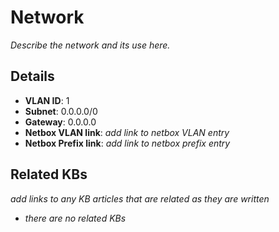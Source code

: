 # Network

_Describe the network and its use here._

## Details

- **VLAN ID**: 1
- **Subnet**: 0.0.0.0/0
- **Gateway**: 0.0.0.0
- **Netbox VLAN link**: _add link to netbox VLAN entry_
- **Netbox Prefix link**: _add link to netbox prefix entry_

## Related KBs

_add links to any KB articles that are related as they are written_

- _there are no related KBs_